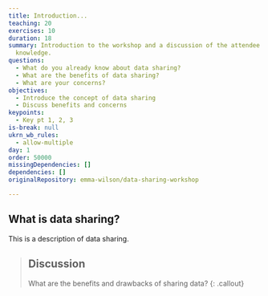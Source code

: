 ```yaml
---
title: Introduction...
teaching: 20
exercises: 10
duration: 18
summary: Introduction to the workshop and a discussion of the attendee's current
  knowledge.
questions:
  - What do you already know about data sharing?
  - What are the benefits of data sharing?
  - What are your concerns?
objectives:
  - Introduce the concept of data sharing
  - Discuss benefits and concerns
keypoints:
  - Key pt 1, 2, 3
is-break: null
ukrn_wb_rules:
  - allow-multiple
day: 1
order: 50000
missingDependencies: []
dependencies: []
originalRepository: emma-wilson/data-sharing-workshop

---
```

## What is data sharing?

This is a description of data sharing.

> ## Discussion
> What are the benefits and drawbacks of sharing data?  <!-- comment here -->
{: .callout}
